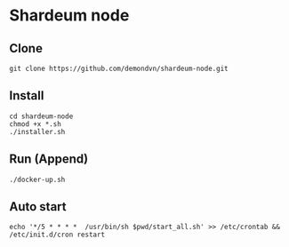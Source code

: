 # Shardeum node
## Clone
	git clone https://github.com/demondvn/shardeum-node.git
## Install
	cd shardeum-node
	chmod +x *.sh
	./installer.sh

## Run (Append)
	./docker-up.sh

## Auto start
	echo '*/5 * * * *  /usr/bin/sh $pwd/start_all.sh' >> /etc/crontab && /etc/init.d/cron restart
